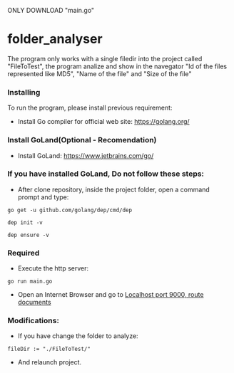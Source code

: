 ONLY DOWNLOAD "main.go"
# folder_analyser
The program only works with a single filedir into the project called "FileToTest", the program analize and show in the navegator "Id of the files represented like MD5", "Name of the file" and "Size of the file"

### Installing

To run the program, please install previous requirement:

* Install Go compiler for official web site: https://golang.org/

### Install GoLand(Optional - Recomendation)
* Install GoLand: https://www.jetbrains.com/go/

### If you have installed GoLand, Do not follow these steps:
* After clone repository, inside the project folder, open a command prompt and type:
```
go get -u github.com/golang/dep/cmd/dep
```
```
dep init -v
```
```
dep ensure -v 
```
### Required
* Execute the http server:
```
go run main.go
```

* Open an Internet Browser and go to [Localhost port 9000, route documents](http://localhost:9000/documents)

### Modifications:
* If you have change the folder to analyze:
```
fileDir := "./FileToTest/"
```
* And relaunch project.
